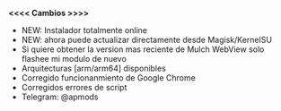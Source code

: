  **<<<< Cambios >>>>**

 + NEW: Instalador totalmente online
 + NEW: ahora puede actualizar directamente desde Magisk/KernelSU
 + Si quiere obtener la version mas reciente de Mulch WebView solo flashee mi modulo de nuevo
 + Arquitecturas [arm/arm64] disponibles
 + Corregido funcionanmiento de Google Chrome
 + Corregidos errores de script
 + Telegram: @apmods

